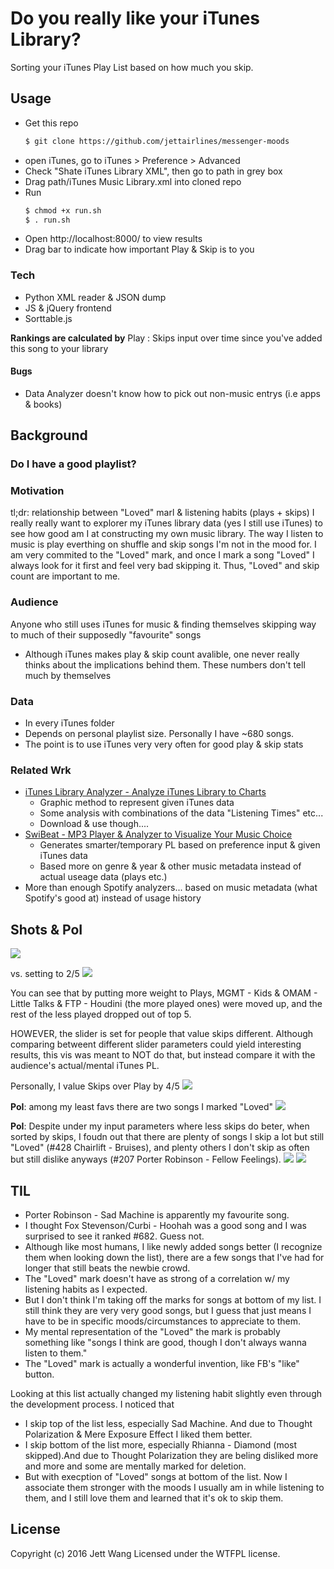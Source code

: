 # Do you really like your iTunes Library?
Sorting your iTunes Play List based on how much you skip.

## Usage
- Get this repo
    ```bash
    $ git clone https://github.com/jettairlines/messenger-moods
    ```
- open iTunes, go to iTunes > Preference > Advanced
- Check "Shate iTunes Library XML", then go to path in grey box
- Drag path/iTunes Music Library.xml into cloned repo
- Run
    ```bash
    $ chmod +x run.sh 
    $ . run.sh
    ```
- Open http://localhost:8000/ to view results
- Drag bar to indicate how important Play & Skip is to you

### Tech
- Python XML reader & JSON dump
- JS & jQuery frontend
- Sorttable.js

**Rankings are calculated by** Play : Skips input over time since you've added this song to your library

#### Bugs
- Data Analyzer doesn't know how to pick out non-music entrys (i.e apps & books)

## Background

### Do I have a good playlist?

### Motivation
tl;dr: relationship between "Loved" marl & listening habits (plays + skips)
I really really want to explorer my iTunes library data (yes I still use iTunes) to see how good am I at constructing my own music library. The way I listen to music is play everthing on shuffle and skip songs I'm not in the mood for. I am very commited to the "Loved" mark, and once I mark a song "Loved" I always look for it first and feel very bad skipping it. Thus, "Loved" and skip count are important to me.

### Audience
Anyone who still uses iTunes for music & finding themselves skipping way to much of their supposedly "favourite" songs
- Although iTunes makes play & skip count avalible, one never really thinks about the implications behind them. These numbers don't tell much by themselves

### Data
- In every iTunes folder
- Depends on personal playlist size. Personally I have ~680 songs.
- The point is to use iTunes very very often for good play & skip stats

### Related Wrk
- [iTunes Library Analyzer - Analyze iTunes Library to Charts]
    - Graphic method to represent given iTunes data
    - Some analysis with combinations of the data "Listening Times" etc...
    - Download & use though....
- [SwiBeat - MP3 Player & Analyzer to Visualize Your Music Choice]
    - Generates smarter/temporary PL based on preference input & given iTunes data
    - Based more on genre & year & other music metadata instead of actual useage data (plays etc.)
- More than enough Spotify analyzers... based on music metadata (what Spotify's good at) instead of usage history

## Shots & PoI
![](http://i1064.photobucket.com/albums/u362/Jett_Wang/Screen%20Shot%202016-05-12%20at%201.15.42%20PM_zpssjeq4upy.png)

vs. setting to 2/5
![](http://i1064.photobucket.com/albums/u362/Jett_Wang/Screen%20Shot%202016-05-12%20at%2012.49.42%20PM_zpsjkd6cseg.png)

You can see that by putting more weight to Plays, MGMT - Kids & OMAM - Little Talks & FTP - Houdini (the more played ones) were moved up, and the rest of the less played dropped out of top 5.

HOWEVER, the slider is set for people that value skips different. Although comparing betweent different slider parameters could yield interesting results, this vis was meant to NOT do that, but instead compare it with the audience's actual/mental iTunes PL.

Personally, I value Skips over Play by 4/5
![](http://i1064.photobucket.com/albums/u362/Jett_Wang/Screen%20Shot%202016-05-12%20at%201.16.01%20PM_zpsegnnvjcs.png)

**PoI**: among my least favs there are two songs I marked "Loved"
![](http://i1064.photobucket.com/albums/u362/Jett_Wang/Screen%20Shot%202016-05-12%20at%201.16.12%20PM_zps3uz2u0u0.png)

**PoI**: Despite under my input parameters where less skips do beter, when sorted by skips, I foudn out that there are plenty of songs I skip a lot but still "Loved" (#428 Chairlift - Bruises), and plenty others I don't skip as often but still dislike anyways (#207 Porter Robinson - Fellow Feelings).
![](http://i1064.photobucket.com/albums/u362/Jett_Wang/Screen%20Shot%202016-05-12%20at%201.17.21%20PM_zpspj3o8ltu.png)
![](http://i1064.photobucket.com/albums/u362/Jett_Wang/Screen%20Shot%202016-05-12%20at%201.17.40%20PM_zpsu8tvhphs.png)

## TIL
- Porter Robinson - Sad Machine is apparently my favourite song.
- I thought Fox Stevenson/Curbi - Hoohah was a good song and I was surprised to see it ranked #682. Guess not.
- Although like most humans, I like newly added songs better (I recognize them when looking down the list), there are a few songs that I've had for longer that still beats the newbie crowd.
- The "Loved" mark doesn't have as strong of a correlation w/ my listening habits as I expected.
- But I don't think I'm taking off the marks for songs at bottom of my list. I still think they are very very good songs, but I guess that just means I have to be in specific moods/circumstances to appreciate to them.
- My mental representation of the "Loved" the mark is probably something like "songs I think are good, though I don't always wanna listen to them."
- The "Loved" mark is actually a wonderful invention, like FB's "like" button.

Looking at this list actually changed my listening habit slightly even through the development process. I noticed that
- I skip top of the list less, especially Sad Machine. And due to Thought Polarization & Mere Exposure Effect I liked them better.
- I skip bottom of the list more, especially Rhianna - Diamond (most skipped).And due to Thought Polarization they are beling disliked more and more and some are mentally marked for deletion.
- But with execption of "Loved" songs at bottom of the list. Now I associate them stronger with the moods I usually am in while listening to them, and I still love them and learned that it's ok to skip them.

License
----

Copyright (c) 2016 Jett Wang Licensed under the WTFPL license.

[iTunes Library Analyzer - Analyze iTunes Library to Charts]: https://www.wondershare.com/apple-software/analyze-itunes-library.html
[SwiBeat - MP3 Player & Analyzer to Visualize Your Music Choice]:https://itunes.apple.com/us/app/swibeat-mp3-player-analyzer/id1044923292
